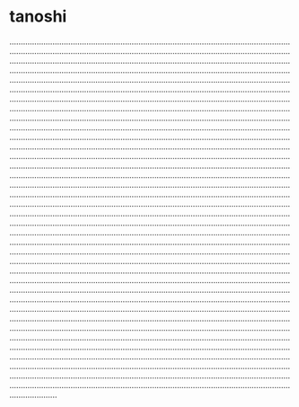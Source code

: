 # tanoshi
.................................................................................................................................................................................................................................................................................................................................................................................................................................................................................................................................................................................................................................................................................................................................................................................................................................................................................................................................................................................................................................................................................................................................................................................................................................................................................................................................................................................................................................................................................................................................................................................................................................................................................................................................................................................................................................................................................................................................................................................................................................................................................................................................................................................................................................................................................................................................................................................................................................................................................................................................................................................................................................................................................................................................................................................................................................................................................................................................................................................................................................................................................................................................................................................................................................................................................................................................................................................................................................................................................................................................................................................................................................................................................................................................................................................................................................................................................................................................................................................................................................................................................................................................................................................................................................................................................................................................................................................................................................................................................................................................................................................................................................................................................................................................................................................................